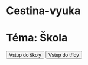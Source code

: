 # Cestina-vyuka
<!DOCTYPE html>
<html>
  <head>
    <title>Moje česká aplikace</title>
  </head>
  <body>
    <h1>Téma: Škola</h1>
    <button>Vstup do školy</button>
    <button>Vstup do třídy</button>
  </body>
</html>
